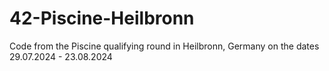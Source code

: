 # 42-Piscine-Heilbronn
Code from the Piscine qualifying round in Heilbronn, Germany on the dates 29.07.2024 - 23.08.2024
